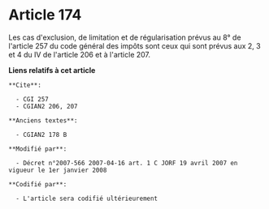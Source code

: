 # Article 174

Les cas d'exclusion, de limitation et de régularisation prévus au 8° de l'article 257 du code général des impôts sont ceux
qui sont prévus aux 2, 3 et 4 du IV de l'article 206 et à l'article 207.

**Liens relatifs à cet article**

	**Cite**:

	  - CGI 257
	  - CGIAN2 206, 207

	**Anciens textes**:

	  - CGIAN2 178 B

	**Modifié par**:

	  - Décret n°2007-566 2007-04-16 art. 1 C JORF 19 avril 2007 en vigueur le 1er janvier 2008

	**Codifié par**:

	  - L'article sera codifié ultérieurement
